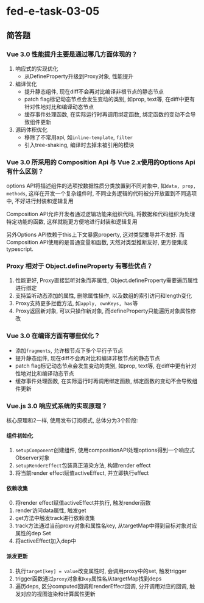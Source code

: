 # fed-e-task-03-05

## 简答题

### Vue 3.0 性能提升主要是通过哪几方面体现的？

1. 响应式的实现优化
   - 从DefineProperty升级到Proxy对象, 性能提升
2. 编译优化
   - 提升静态组件, 现在diff不会再对比编译非根节点的静态节点
   - patch flag标记动态节点会发生变动的类别, 如prop, text等, 在diff中更有针对性地对比和编译动态节点
   - 缓存事件处理函数, 在实际运行时再调用绑定函数, 绑定函数的变动不会导致组件更新
3. 源码体积优化
   - 移除了不常用api, 如`inline-template`, `filter`
   - 引入tree-shaking, 编译时去掉未被引用的模块

### Vue 3.0 所采用的 Composition Api 与 Vue 2.x使用的Options Api 有什么区别？

options API将描述组件的选项按数据性质分类放置到不同对象中, 如`data, prop, methods`, 这样在开发一个复杂组件时, 不同业务逻辑的代码被分开放置到不同选项中, 不好进行封装和逻辑复用

Composition API允许开发者通过逻辑功能来组织代码, 将数据和代码组织为处理特定功能的函数, 这样就能更方便地进行封装和逻辑复用

另外Options API依赖于this上下文暴露property, 这对类型推导并不友好. 而Composition API使用的是普通变量和函数, 天然对类型推断友好, 更方便集成typescript.

### Proxy 相对于 Object.defineProperty 有哪些优点？

1. 性能更好, Proxy直接监听对象而非属性, Object.defineProperty需要遍历属性进行绑定
2. 支持监听动态添加的属性, 删除属性操作, 以及数组的索引访问和length变化
3. Proxy支持更多拦截方法, 如`apply, ownKeys, has`等
4. Proxy返回新对象, 可以只操作新对象, 而defineProperty只能遍历对象属性修改

### Vue 3.0 在编译方面有哪些优化？

- 添加`fragments`, 允许根节点下多个平行子节点
- 提升静态组件, 现在diff不会再对比和编译非根节点的静态节点
- patch flag标记动态节点会发生变动的类别, 如prop, text等, 在diff中更有针对性地对比和编译动态节点
- 缓存事件处理函数, 在实际运行时再调用绑定函数, 绑定函数的变动不会导致组件更新

### Vue.js 3.0 响应式系统的实现原理？

核心原理和2一样, 使用发布订阅模式, 总体分为3个阶段:

#### 组件初始化

1. `setupComponent`创建组件, 使用compositionAPI处理options得到一个响应式Observer对象
2. `setupRenderEffect`包装真正渲染方法, 构建render effect
3. 将当前render effect赋值activeEffect, 并立即执行effect

#### 依赖收集

0. 将render effect赋值activeEffect并执行, 触发render函数
1. render访问data属性, 触发get
2. get方法中触发track进行依赖收集
3. track方法通过当前proxy对象和属性名key, 从targetMap中得到目标对象对应属性的dep Set
4. 将activeEffect加入dep中

#### 派发更新

1. 执行`target[key] = value`改变属性时, 会调用proxy中的set, 触发trigger
2. trigger函数通过`proxy`对象和`key`属性名从targetMap找到deps
3. 遍历deps, 区分computed回调和renderEffect回调, 分开调用对应的回调,  触发对应的视图渲染和计算属性更新

